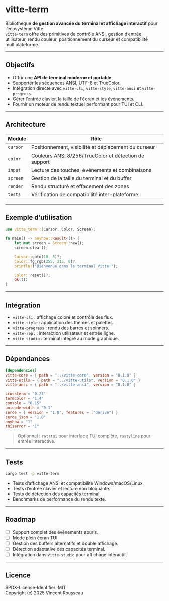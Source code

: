 

# vitte-term

Bibliothèque **de gestion avancée du terminal et affichage interactif** pour l’écosystème Vitte.  
`vitte-term` offre des primitives de contrôle ANSI, gestion d’entrée utilisateur, rendu couleur, positionnement du curseur et compatibilité multiplateforme.

---

## Objectifs

- Offrir une **API de terminal moderne et portable**.  
- Supporter les séquences ANSI, UTF-8 et TrueColor.  
- Intégration directe avec `vitte-cli`, `vitte-style`, `vitte-ansi` et `vitte-progress`.  
- Gérer l’entrée clavier, la taille de l’écran et les événements.  
- Fournir un moteur de rendu textuel performant pour TUI et CLI.

---

## Architecture

| Module        | Rôle |
|---------------|------|
| `cursor`      | Positionnement, visibilité et déplacement du curseur |
| `color`       | Couleurs ANSI 8/256/TrueColor et détection de support |
| `input`       | Lecture des touches, événements et combinaisons |
| `screen`      | Gestion de la taille du terminal et du buffer |
| `render`      | Rendu structuré et effacement des zones |
| `tests`       | Vérification de compatibilité inter-plateforme |

---

## Exemple d’utilisation

```rust
use vitte_term::{Cursor, Color, Screen};

fn main() -> anyhow::Result<()> {
    let mut screen = Screen::new();
    screen.clear();

    Cursor::goto(10, 5)?;
    Color::fg_rgb(255, 215, 0)?;
    println!("Bienvenue dans le terminal Vitte!");

    Color::reset()?;
    Ok(())
}
```

---

## Intégration

- `vitte-cli` : affichage coloré et contrôle des flux.  
- `vitte-style` : application des thèmes et palettes.  
- `vitte-progress` : rendu des barres et spinners.  
- `vitte-repl` : interaction utilisateur et entrée ligne.  
- `vitte-studio` : terminal intégré au mode graphique.

---

## Dépendances

```toml
[dependencies]
vitte-core = { path = "../vitte-core", version = "0.1.0" }
vitte-utils = { path = "../vitte-utils", version = "0.1.0" }
vitte-ansi = { path = "../vitte-ansi", version = "0.1.0" }

crossterm = "0.27"
termcolor = "1.4"
console = "0.15"
unicode-width = "0.1"
serde = { version = "1.0", features = ["derive"] }
serde_json = "1.0"
anyhow = "1"
thiserror = "1"
```

> Optionnel : `ratatui` pour interface TUI complète, `rustyline` pour entrée interactive.

---

## Tests

```bash
cargo test -p vitte-term
```

- Tests d’affichage ANSI et compatibilité Windows/macOS/Linux.  
- Tests d’entrée clavier et lecture non bloquante.  
- Tests de détection des capacités terminal.  
- Benchmarks de performance du rendu texte.

---

## Roadmap

- [ ] Support complet des événements souris.  
- [ ] Mode plein écran TUI.  
- [ ] Gestion des buffers alternatifs et double affichage.  
- [ ] Détection adaptative des capacités terminal.  
- [ ] Intégration dans `vitte-studio` pour affichage interactif.

---

## Licence

SPDX-License-Identifier: MIT  
Copyright (c) 2025 Vincent Rousseau
